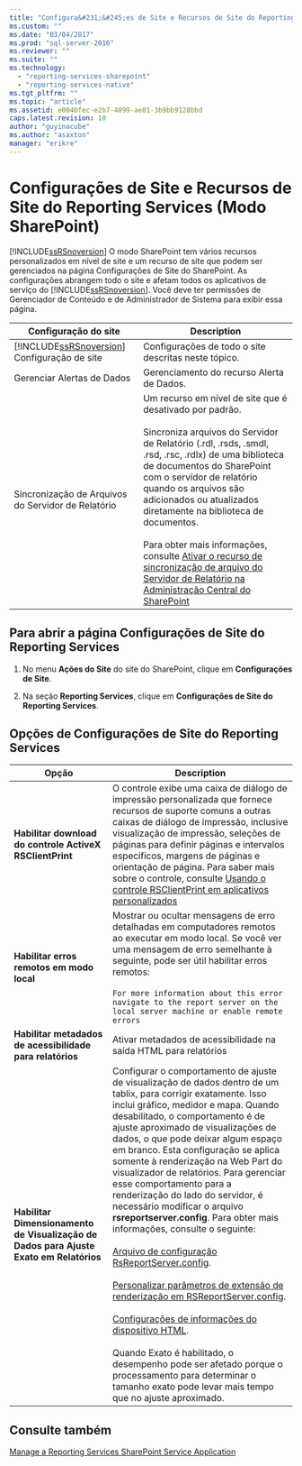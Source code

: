 ```yaml
---
title: "Configura&#231;&#245;es de Site e Recursos de Site do Reporting Services (Modo SharePoint) | Microsoft Docs"
ms.custom: ""
ms.date: "03/04/2017"
ms.prod: "sql-server-2016"
ms.reviewer: ""
ms.suite: ""
ms.technology: 
  - "reporting-services-sharepoint"
  - "reporting-services-native"
ms.tgt_pltfrm: ""
ms.topic: "article"
ms.assetid: e0040fec-e2b7-4099-ae01-3b9bb9128bbd
caps.latest.revision: 10
author: "guyinacube"
ms.author: "asaxton"
manager: "erikre"
---
```

# Configura&#231;&#245;es de Site e Recursos de Site do Reporting Services (Modo SharePoint)
  [!INCLUDE[ssRSnoversion](../../includes/ssrsnoversion-md.md)] O modo SharePoint tem vários recursos personalizados em nível de site e um recurso de site que podem ser gerenciados na página Configurações de Site do SharePoint. As configurações abrangem todo o site e afetam todos os aplicativos de serviço do [!INCLUDE[ssRSnoversion](../../includes/ssrsnoversion-md.md)]. Você deve ter permissões de Gerenciador de Conteúdo e de Administrador de Sistema para exibir essa página.  
  
|Configuração do site|Description|  
|------------------|-----------------|  
|[!INCLUDE[ssRSnoversion](../../includes/ssrsnoversion-md.md)] Configuração de site|Configurações de todo o site descritas neste tópico.|  
|Gerenciar Alertas de Dados|Gerenciamento do recurso Alerta de Dados.|  
|Sincronização de Arquivos do Servidor de Relatório|Um recurso em nível de site que é desativado por padrão.<br /><br /> Sincroniza arquivos do Servidor de Relatório (.rdl, .rsds, .smdl, .rsd, .rsc, .rdlx) de uma biblioteca de documentos do SharePoint com o servidor de relatório quando os arquivos são adicionados ou atualizados diretamente na biblioteca de documentos.<br /><br /> Para obter mais informações, consulte [Ativar o recurso de sincronização de arquivo do Servidor de Relatório na Administração Central do SharePoint](../../reporting-services/report-server-sharepoint/activate-the-report-server-file-sync-feature-in-sharepoint-ca.md)|  
  
## Para abrir a página Configurações de Site do Reporting Services  
  
1.  No menu **Ações do Site** do site do SharePoint, clique em **Configurações de Site**.  
  
2.  Na seção **Reporting Services**, clique em **Configurações de Site do Reporting Services**.  
  
## Opções de Configurações de Site do Reporting Services  
  
|Opção|Description|  
|------------|-----------------|  
|**Habilitar download do controle ActiveX RSClientPrint**|O controle exibe uma caixa de diálogo de impressão personalizada que fornece recursos de suporte comuns a outras caixas de diálogo de impressão, inclusive visualização de impressão, seleções de páginas para definir páginas e intervalos específicos, margens de páginas e orientação de página. Para saber mais sobre o controle, consulte [Usando o controle RSClientPrint em aplicativos personalizados](../../reporting-services/report-server-web-service/net-framework/using-the-rsclientprint-control-in-custom-applications.md)|  
|**Habilitar erros remotos em modo local**|Mostrar ou ocultar mensagens de erro detalhadas em computadores remotos ao executar em modo local. Se você ver uma mensagem de erro semelhante à seguinte, pode ser útil habilitar erros remotos:<br /><br /> `For more information about this error navigate to the report server on the local server machine or enable remote errors`|  
|**Habilitar metadados de acessibilidade para relatórios**|Ativar metadados de acessibilidade na saída HTML para relatórios|  
|**Habilitar Dimensionamento de Visualização de Dados para Ajuste Exato em Relatórios**|Configurar o comportamento de ajuste de visualização de dados dentro de um tablix, para corrigir exatamente. Isso inclui gráfico, medidor e mapa. Quando desabilitado, o comportamento é de ajuste aproximado de visualizações de dados, o que pode deixar algum espaço em branco. Esta configuração se aplica somente à renderização na Web Part do visualizador de relatórios. Para gerenciar esse comportamento para a renderização do lado do servidor, é necessário modificar o arquivo **rsreportserver.config**. Para obter mais informações, consulte o seguinte:<br /><br /> [Arquivo de configuração RsReportServer.config](../../reporting-services/report-server/rsreportserver-config-configuration-file.md).<br /><br /> [Personalizar parâmetros de extensão de renderização em RSReportServer.config](../../reporting-services/customize-rendering-extension-parameters-in-rsreportserver-config.md).<br /><br /> [Configurações de informações do dispositivo HTML](../../reporting-services/html-device-information-settings.md).<br /><br /> Quando Exato é habilitado, o desempenho pode ser afetado porque o processamento para determinar o tamanho exato pode levar mais tempo que no ajuste aproximado.|  
  
## Consulte também  
 [Manage a Reporting Services SharePoint Service Application](../../reporting-services/report-server-sharepoint/manage-a-reporting-services-sharepoint-service-application.md)  
  
  
